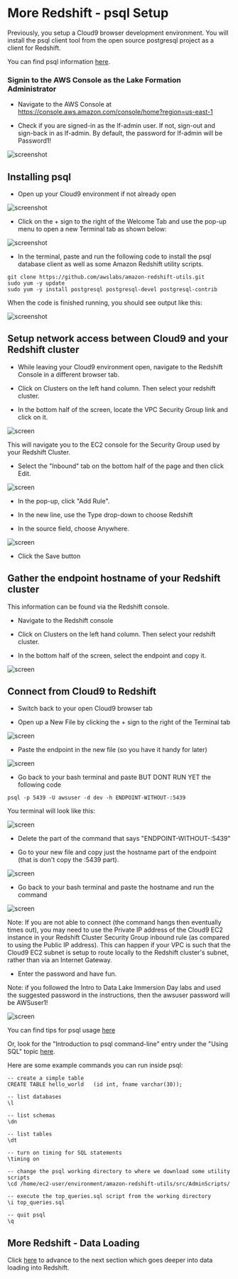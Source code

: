 # More Redshift - psql Setup
Previously, you setup a Cloud9 browser development environment.  You will install the psql client tool from the open source postgresql project as a client for Redshift.


You can find psql information [here](https://www.postgresql.org/docs/8.4/app-psql.html).

### Signin to the AWS Console as the Lake Formation Administrator

* Navigate to the AWS Console at https://console.aws.amazon.com/console/home?region=us-east-1

* Check if you are signed-in as the lf-admin user.  If not, sign-out and sign-back in as lf-admin.  By default, the password for lf-admin will be Password1!

![screenshot](images/New1.png)

## Installing psql

* Open up your Cloud9 environment if not already open

![screenshot](images/prereq1.png)

* Click on the + sign to the right of the Welcome Tab and use the pop-up menu to open a new Terminal tab as shown below:

![screenshot](images/prereq2.png)

* In the terminal, paste and run the following code to install the psql database client as well as some Amazon Redshift utility scripts.

```
git clone https://github.com/awslabs/amazon-redshift-utils.git
sudo yum -y update
sudo yum -y install postgresql postgresql-devel postgresql-contrib

```

When the code is finished running, you should see output like this:

![screenshot](images/prereq3.png)



## Setup network access between Cloud9 and your Redshift cluster 

* While leaving your Cloud9 environment open, navigate to the Redshift Console in a different browser tab.

* Click on Clusters on the left hand column.  Then select your redshift cluster.

* In the bottom half of the screen, locate the VPC Security Group link and click on it.

![screen](images/net0.png)

This will navigate you to the EC2 console for the Security Group used by your Redshift Cluster.

* Select the "Inbound" tab on the bottom half of the page and then click Edit.

![screen](images/net2.png)

* In the pop-up, click "Add Rule".  

* In the new line, use the Type drop-down to choose Redshift

* In the source field, choose Anywhere.

![screen](images/net3.png)

* Click the Save button


## Gather the endpoint hostname of your Redshift cluster

This information can be found via the Redshift console.  

* Navigate to the Redshift console

* Click on Clusters on the left hand column.  Then select your redshift cluster.

* In the bottom half of the screen, select the endpoint and copy it.

![screen](images/rs1.png)


## Connect from Cloud9 to Redshift

* Switch back to your open Cloud9 browser tab

* Open up a New File by clicking the + sign to the right of the Terminal tab

![screen](images/rs2.png)

* Paste the endpoint in the new file (so you have it handy for later)

![screen](images/rs3.png)

* Go back to your bash terminal and paste BUT DONT RUN YET the following code

```
psql -p 5439 -U awsuser -d dev -h ENDPOINT-WITHOUT-:5439
```

You terminal will look like this:

![screen](images/rs4.png)

* Delete the part of the command that says "ENDPOINT-WITHOUT-:5439"

* Go to your new file and copy just the hostname part of the endpoint (that is don't copy the :5439 part).

![screen](images/rs4a.png)

* Go back to your bash terminal and paste the hostname and run the command

![screen](images/rs5.png)

Note: If you are not able to connect (the command hangs then eventually times out), you may need to use the Private IP address of the Cloud9 EC2 instance in your Redshift Cluster Security Group inbound rule (as compared to using the Public IP address).  This can happen if your VPC is such that the Cloud9 EC2 subnet is setup to route locally to the Redshift cluster's subnet, rather than via an Internet Gateway.

* Enter the password and have fun.

Note: if you followed the Intro to Data Lake Immersion Day labs and used the suggested password in the instructions, then the awsuser password will be AWSuser1!

![screen](images/rs6.png)

You can find tips for psql usage [here](http://postgresguide.com/utilities/psql.html)

Or, look for the "Introduction to psql command-line" entry under the "Using SQL" topic [here](http://pg-au.com/training_decks.html).

Here are some example commands you can run inside psql:

```
-- create a simple table
CREATE TABLE hello_world   (id int, fname varchar(30));

-- list databases
\l

-- list schemas
\dn

-- list tables
\dt

-- turn on timing for SQL statements
\timing on

-- change the psql working directory to where we download some utility scripts
\cd /home/ec2-user/environment/amazon-redshift-utils/src/AdminScripts/

-- execute the top_queries.sql script from the working directory
\i top_queries.sql

-- quit psql
\q

```



## More Redshift - Data Loading
Click [here](dataload/DataLoad.md) to advance to the next section which goes deeper into data loading into Redshift.

